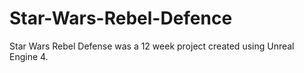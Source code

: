 # Star-Wars-Rebel-Defence
Star Wars Rebel Defense was a 12 week project created using Unreal Engine 4.
